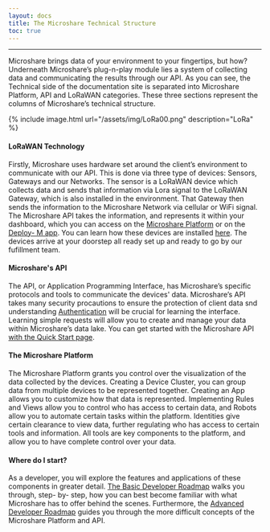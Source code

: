 ```yaml
---
layout: docs
title: The Microshare Technical Structure
toc: true
---
```


---------------------------------------

Microshare brings data of your environment to your fingertips, but how? Underneath Microshare’s plug-n-play module lies a system of collecting data and communicating the results through our API. As you can see, the Technical side of the documentation site is separated into Microshare Platform, API and LoRaWAN categories. These three sections represent the columns of Microshare’s technical structure. 


{% include image.html url="/assets/img/LoRa00.png" description="LoRa" %}

#### LoRaWAN Technology

Firstly, Microshare uses hardware set around the client’s environment to communicate with our API. This is done via three type of devices: Sensors, Gateways and our Networks. The sensor is a LoRaWAN device which collects data and sends that information via Lora signal to the LoRaWAN Gateway, which is also installed in the environment. That Gateway then sends the information to the Microshare Network via cellular or WiFi signal. The Microshare API takes the information, and represents it within your dashboard, which you can access on the [Microshare Platform](https://app.microshare.io/) or on the [Deploy- M app](/docs/2/installer/deploy-m/download-the-app/). You can learn how these devices are installed [here](/docs/2/installer/quick-start/overview/). The devices arrive at your doorstep all ready set up and ready to go by our fufillment team. 

#### Microshare's API

The API, or Application Programming Interface, has Microshare’s specific protocols and tools to communicate the devices' data. Microshare’s API takes many security procautions to ensure the protection of client data snd understanding [Authentication](/docs/2/technical/api/authentication/) will be crucial for learning the interface. Learning simple requests will allow you to create and manage your data within Microshare’s data lake. You can get started with the Microshare API [with the Quick Start page](/docs/2/technical/api/quick-start/).

#### The Microshare Platform

The Microshare Platform grants you control over the visualization of the data collected by the devices. Creating a Device Cluster, you can group data from multiple devices to be represented together. Creating an App allows you to customize how that data is represented. Implementing Rules and Views allow you to control who has access to certain data, and Robots allow you to automate certain tasks within the platform. Identities give certain clearance to view data, further regulating who has access to certain tools and information. All tools are key components to the platform, and allow you to have complete control over your data. 

#### Where do I start? 

As a developer, you will explore the features and applications of these components in greater detail. [The Basic Developer Roadmap](/docs/2/technical/quick-start/basic-dev-roadmap/) walks you through, step- by- step, how you can best become familiar with what Microshare has to offer behind the scenes. Furthermore, the [Advanced Developer Roadmap](/docs/2/technical/quick-start/advanced-dev-roadmap/) guides you through the more difficult concepts of the Microshare Platform and API. 
